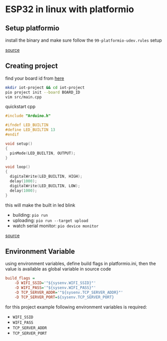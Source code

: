 # ESP32 in linux with platformio

## Setup platformio

install the binary and make sure follow the `99-platformio-udev.rules` setup

[source](https://docs.platformio.org/en/latest/core/installation/index.html)

## Creating project

find your board id from [here](https://docs.platformio.org/en/latest/boards/index.html#boards)

```bash
mkdir iot-project && cd iot-project
pio project init --board BOARD_ID
vim src/main.cpp
```

quickstart cpp

```c
#include "Arduino.h"

#ifndef LED_BUILTIN
#define LED_BUILTIN 13
#endif

void setup()
{
  pinMode(LED_BUILTIN, OUTPUT);
}

void loop()
{
  digitalWrite(LED_BUILTIN, HIGH);
  delay(1000);
  digitalWrite(LED_BUILTIN, LOW);
  delay(1000);
}
```

this will make the built in led blink

- building: `pio run`
- uploading: `pio run --target upload`
- watch serial monitor: `pio device monitor`

[source](https://docs.platformio.org/en/latest/core/quickstart.html)

## Environment Variable

using environment variables, define build flags in platformio.ini,
then the value is available as global variable in source code

```ini
build_flags =
    -D WIFI_SSID='"${sysenv.WIFI_SSID}"'
    -D WIFI_PASS='"${sysenv.WIFI_PASS}"'
    -D TCP_SERVER_ADDR='"${sysenv.TCP_SERVER_ADDR}"'
    -D TCP_SERVER_PORT=${sysenv.TCP_SERVER_PORT}
```

for this project example following environment variables is required:

- `WIFI_SSID`
- `WIFI_PASS`
- `TCP_SERVER_ADDR`
- `TCP_SERVER_PORT`


